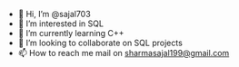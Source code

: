 - 👋 Hi, I’m @sajal703
- 👀 I’m interested in SQL
- 🌱 I’m currently learning C++
- 💞️ I’m looking to collaborate on SQL projects
- 📫 How to reach me mail on sharmasajal199@gmail.com

<!---
sajal703/sajal703 is a ✨ special ✨ repository because its `README.md` (this file) appears on your GitHub profile.
You can click the Preview link to take a look at your changes.
--->
